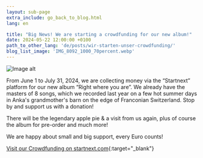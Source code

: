 ```yaml
---
layout: sub-page
extra_include: go_back_to_blog.html
lang: en

title: "Big News! We are starting a crowdfunding for our new album!"
date: 2024-05-22 12:00:00 +0100
path_to_other_lang: 'de/posts/wir-starten-unser-crowdfunding/'
blog_list_image: 'IMG_8092_1000_70percent.webp'
---
```

![Image alt](../../../assets/img/posts/IMG_8092_1000_70percent.webp "image title")

From June 1 to July 31, 2024, we are collecting money via the “Startnext” platform for our new album “Right where you are”<!--more-->. We already have the masters of 8 songs, which we recorded last year on a few hot summer days in Anka's grandmother's barn on the edge of Franconian Switzerland. Stop by and support us with a donation!

There will be the legendary apple pie & a visit from us again, plus of course the album for pre-order and much more!

We are happy about small and big support, every Euro counts! 

[Visit our Crowdfunding on startnext.com](https://www.startnext.com/nbtf-right-where-you-are){:target="_blank"}
